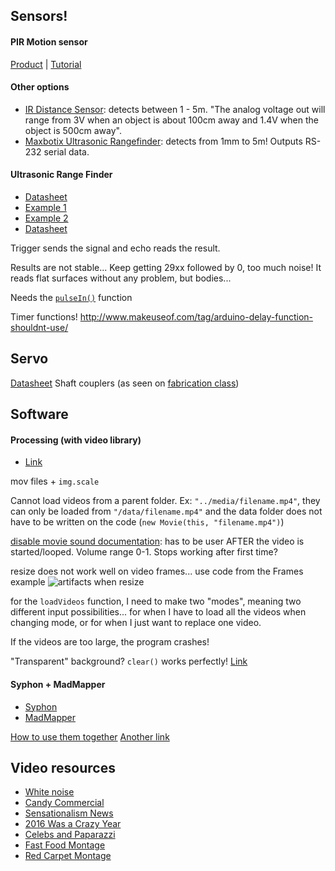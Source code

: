 

## Sensors!

#### PIR Motion sensor
[Product](https://www.adafruit.com/product/189) | [Tutorial](https://learn.adafruit.com/pir-passive-infrared-proximity-motion-sensor)

#### Other options
- [IR Distance Sensor](https://www.adafruit.com/product/1568): detects between 1 - 5m. "The analog voltage out will range from 3V when an object is about 100cm away and 1.4V when the object is 500cm away".
- [Maxbotix Ultrasonic Rangefinder](https://www.adafruit.com/product/984): detects from 1mm to 5m! Outputs RS-232 serial data.

#### Ultrasonic Range Finder
- [Datasheet](https://cdn.sparkfun.com/datasheets/Sensors/Proximity/HCSR04.pdf)
- [Example 1](http://www.instructables.com/id/Simple-Arduino-and-HC-SR04-Example/)
- [Example 2](http://tinkersphere.com/documents/TS-126UltrasonicArduinoSketch.txt)
- [Datasheet](https://cdn.sparkfun.com/datasheets/Sensors/Proximity/HCSR04.pdf)

Trigger sends the signal and echo reads the result.

Results are not stable... Keep getting 29xx followed by 0, too much noise! It reads flat surfaces without any problem, but bodies...

Needs the [`pulseIn()`](https://www.arduino.cc/en/Reference/PulseIn) function

Timer functions! http://www.makeuseof.com/tag/arduino-delay-function-shouldnt-use/


## Servo
[Datasheet](https://cdn.sparkfun.com/datasheets/Robotics/hs422-31422S.pdf)
Shaft couplers (as seen on [fabrication class](https://itp.nyu.edu/fab/intro_fab/week-6-mounting-motors/))

## Software

#### Processing (with video library)
- [Link](https://processing.org/)

mov files + `img.scale`

Cannot load videos from a parent folder. Ex: `"../media/filename.mp4"`, they can only be loaded from `"/data/filename.mp4"` and the data folder does not have to be written on the code (`new Movie(this, "filename.mp4")`)

[disable movie sound documentation](https://forum.processing.org/one/topic/how-disable-sound-in-movie.html): has to be user AFTER the video is started/looped. Volume range 0-1. Stops working after first time?

resize does not work well on video frames... use code from the Frames example
![artifacts when resize]()

for the `loadVideos` function, I need to make two "modes", meaning two different input possibilities... for when I have to load all the videos when changing mode, or for when I just want to replace one video.

If the videos are too large, the program crashes!

"Transparent" background? `clear()` works perfectly! [Link](https://forum.processing.org/one/topic/pgraphics-transparency.html)


#### Syphon + MadMapper
- [Syphon](http://syphon.v002.info/)
- [MadMapper](http://madmapper.com/)

[How to use them together](https://www.youtube.com/watch?v=ItfCvU6jc5E)
[Another link](https://socram484.wordpress.com/2013/09/12/using-syphon-with-processing-into-madmapper/)

## Video resources
- [White noise](https://www.youtube.com/watch?v=DH0BQtwEAsM)
- [Candy Commercial](https://youtu.be/kL_HLhT_UfM)
- [Sensationalism News](https://youtu.be/cXc5fn6b9RI)
- [2016 Was a Crazy Year](https://youtu.be/WZ70d0TWWdU)
- [Celebs and Paparazzi](https://youtu.be/-tPuFrcNAqg)
- [Fast Food Montage](https://youtu.be/lFDnf4bWanQ)
- [Red Carpet Montage](https://youtu.be/GLvtw6sh1j4)
